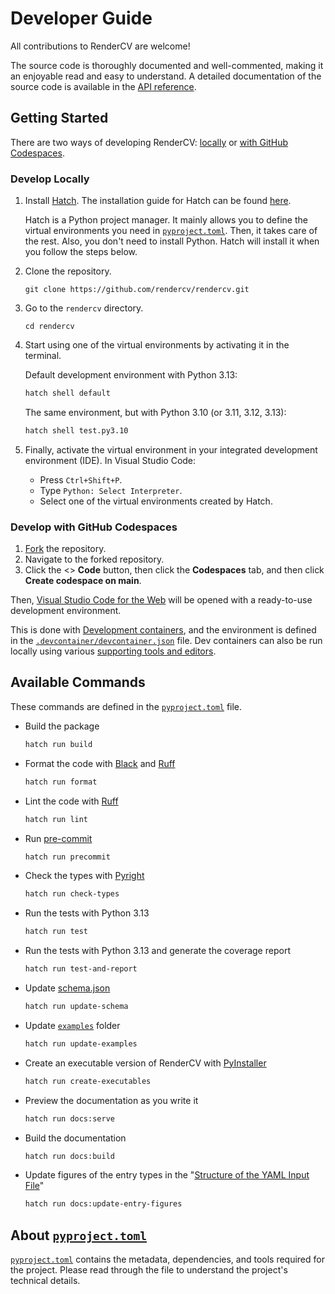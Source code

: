 # Developer Guide

All contributions to RenderCV are welcome!

The source code is thoroughly documented and well-commented, making it an enjoyable read and easy to understand. A detailed documentation of the source code is available in the [API reference](../reference/index.md).


## Getting Started

There are two ways of developing RenderCV: [locally](#develop-locally) or [with GitHub Codespaces](#develop-with-github-codespaces).

### Develop Locally

1. Install [Hatch](https://hatch.pypa.io/latest/). The installation guide for Hatch can be found [here](https://hatch.pypa.io/latest/install/#installation).
   
    Hatch is a Python project manager. It mainly allows you to define the virtual environments you need in [`pyproject.toml`](https://github.com/rendercv/rendercv/blob/main/pyproject.toml). Then, it takes care of the rest. Also, you don't need to install Python. Hatch will install it when you follow the steps below.

2. Clone the repository.
    ```
    git clone https://github.com/rendercv/rendercv.git
    ```
3. Go to the `rendercv` directory.
    ```
    cd rendercv
    ```
4. Start using one of the virtual environments by activating it in the terminal.

    Default development environment with Python 3.13:
    ```bash
    hatch shell default
    ```

    The same environment, but with Python 3.10 (or 3.11, 3.12, 3.13):
    ```bash
    hatch shell test.py3.10
    ```

5. Finally, activate the virtual environment in your integrated development environment (IDE). In Visual Studio Code:

    - Press `Ctrl+Shift+P`.
    - Type `Python: Select Interpreter`.
    - Select one of the virtual environments created by Hatch.


### Develop with GitHub Codespaces

1.  [Fork](https://github.com/rendercv/rendercv/fork) the repository.
2.  Navigate to the forked repository.
3.  Click the <> **Code** button, then click the **Codespaces** tab, and then click **Create codespace on main**.

Then, [Visual Studio Code for the Web](https://code.visualstudio.com/docs/editor/vscode-web) will be opened with a ready-to-use development environment.

This is done with [Development containers](https://containers.dev/), and the environment is defined in the [`.devcontainer/devcontainer.json`](https://github.com/rendercv/rendercv/blob/main/.devcontainer/devcontainer.json) file. Dev containers can also be run locally using various [supporting tools and editors](https://containers.dev/supporting).

## Available Commands

These commands are defined in the [`pyproject.toml`](https://github.com/rendercv/rendercv/blob/main/pyproject.toml) file.

- Build the package
    ```bash
    hatch run build
    ```
- Format the code with [Black](https://github.com/psf/black) and [Ruff](https://github.com/astral-sh/ruff)
    ```bash
    hatch run format
    ```
- Lint the code with [Ruff](https://github.com/astral-sh/ruff)
    ```bash
    hatch run lint
    ```
- Run [pre-commit](https://pre-commit.com/)
    ```bash
    hatch run precommit
    ```
- Check the types with [Pyright](https://github.com/RobertCraigie/pyright-python)
    ```bash
    hatch run check-types
    ```
- Run the tests with Python 3.13
    ```bash
    hatch run test
    ```
- Run the tests with Python 3.13 and generate the coverage report
    ```bash
    hatch run test-and-report
    ```
- Update [schema.json](https://github.com/rendercv/rendercv/blob/main/schema.json)
    ```bash
    hatch run update-schema
    ```
- Update [`examples`](https://github.com/rendercv/rendercv/tree/main/examples) folder
    ```bash
    hatch run update-examples
    ```
- Create an executable version of RenderCV with [PyInstaller](https://www.pyinstaller.org/)
    ```bash
    hatch run create-executables
    ```
- Preview the documentation as you write it
    ```bash
    hatch run docs:serve
    ```
- Build the documentation
    ```bash
    hatch run docs:build
    ```
- Update figures of the entry types in the "[Structure of the YAML Input File](../user_guide/structure_of_the_yaml_input_file.md)"
    ```bash
    hatch run docs:update-entry-figures
    ```

## About [`pyproject.toml`](https://github.com/rendercv/rendercv/blob/main/pyproject.toml)

[`pyproject.toml`](https://github.com/rendercv/rendercv/blob/main/pyproject.toml) contains the metadata, dependencies, and tools required for the project. Please read through the file to understand the project's technical details.
